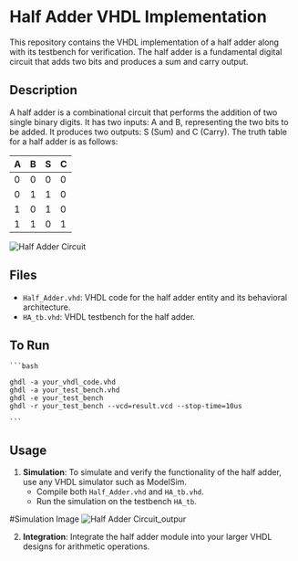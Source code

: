 # Half Adder VHDL Implementation

This repository contains the VHDL implementation of a half adder along with its testbench for verification. The half adder is a fundamental digital circuit that adds two bits and produces a sum and carry output.

## Description

A half adder is a combinational circuit that performs the addition of two single binary digits. It has two inputs: A and B, representing the two bits to be added. It produces two outputs: S (Sum) and C (Carry). The truth table for a half adder is as follows:

| A | B | S | C |
|---|---|---|---|
| 0 | 0 | 0 | 0 |
| 0 | 1 | 1 | 0 |
| 1 | 0 | 1 | 0 |
| 1 | 1 | 0 | 1 |


![Half Adder Circuit](https://github.com/niranjandahal/Embedded_VHDL_LAB/blob/main/halfadder/halfadder.jpg)



## Files

- `Half_Adder.vhd`: VHDL code for the half adder entity and its behavioral architecture.
- `HA_tb.vhd`: VHDL testbench for the half adder.


## To Run

    ```bash
   
    ghdl -a your_vhdl_code.vhd
    ghdl -a your_test_bench.vhd
    ghdl -e your_test_bench
    ghdl -r your_test_bench --vcd=result.vcd --stop-time=10us
    
    ```

## Usage

1. **Simulation**: To simulate and verify the functionality of the half adder, use any VHDL simulator such as ModelSim.
   - Compile both `Half_Adder.vhd` and `HA_tb.vhd`.
   - Run the simulation on the testbench `HA_tb`.


  #Simulation Image
![Half Adder Circuit_outpur](https://github.com/niranjandahal/Embedded_VHDL_LAB/edit/main/halfadder/halfaddersimulation.jpg)  

2. **Integration**: Integrate the half adder module into your larger VHDL designs for arithmetic operations.

